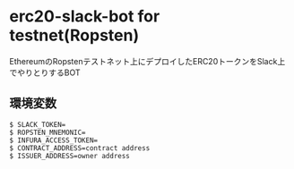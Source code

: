 # erc20-slack-bot for testnet(Ropsten)

EthereumのRopstenテストネット上にデプロイしたERC20トークンをSlack上でやりとりするBOT

## 環境変数
```
$ SLACK_TOKEN=
$ ROPSTEN_MNEMONIC=
$ INFURA_ACCESS_TOKEN=
$ CONTRACT_ADDRESS=contract address
$ ISSUER_ADDRESS=owner address
```
